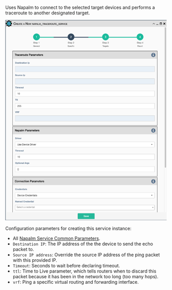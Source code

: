 Uses Napalm to connect to the selected target devices and performs a
traceroute to another designated target.

![Napalm Traceroute Service](../../_static/automation/service_types/napalm_traceroute.png)

Configuration parameters for creating this service instance:

- All [Napalm Service Common Parameters](napalm_common.md). 
- `Destination IP`: The IP address of the the device to send the echo packet to.
- `Source IP address`: Override the source IP address of the ping
  packet with this provided IP.
- `Timeout`: Seconds to wait before declaring timeout.
- `ttl`: Time to Live parameter, which tells routers when to discard
  this packet because it has been in the network too long (too many
  hops).
- `vrf`: Ping a specific virtual routing and forwarding interface.
